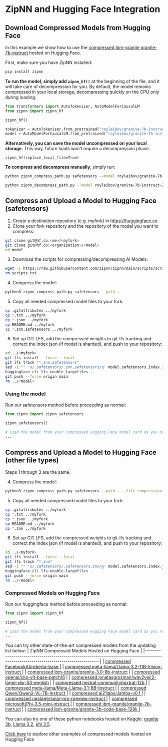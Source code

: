 # ZipNN and Hugging Face Integration


## Download Compressed Models from Hugging Face
In this example we show how to use the [compressed ibm-granite granite-7b-instruct](https://huggingface.co/royleibov/granite-7b-instruct-ZipNN-Compressed) hosted on Hugging Face.

First, make sure you have ZipNN installed:
```bash
pip install zipnn
```

**To run the model, simply add `zipnn_hf()`** at the beginning of the file, and it will take care of decompression for you. By default, the model remains compressed in your local storage, decompressing quickly on the CPU only during loading.


```python
from transformers import AutoTokenizer, AutoModelForCausalLM
from zipnn import zipnn_hf

zipnn_hf()

tokenizer = AutoTokenizer.from_pretrained("royleibov/granite-7b-instruct-ZipNN-Compressed")
model = AutoModelForCausalLM.from_pretrained("royleibov/granite-7b-instruct-ZipNN-Compressed")
```

**Alternatively, you can save the model uncompressed on your local storage.** This way, future loads won’t require a decompression phase.
```
zipnn_hf(replace_local_file=True)
```

**To compress and decompress manually**, simply run:
```bash
python zipnn_compress_path.py safetensors --model royleibov/granite-7b-instruct-ZipNN-Compressed --hf_cache
```

```bash
python zipnn_decompress_path.py --model royleibov/granite-7b-instruct-ZipNN-Compressed --hf_cache
```





## Compress and Upload a Model to Hugging Face (safetensors)
1. Create a destination repository (e.g. myfork) in https://huggingface.co
2. Clone your fork repository and the repository of the model you want to compress: 
```bash
git clone git@hf.co:<me>/<myfork>
git clone git@hf.co:<organization>/<model>
cd model
```

3. Download the scripts for compressing/decompressing AI Models:
```bash
wget -i https://raw.githubusercontent.com/zipnn/zipnn/main/scripts/scripts.txt 
rm scripts.txt
```

4. Compress the model:
```bash
python3 zipnn_compress_path.py safetensors --path .
```

5. Copy all needed compressed model files to your fork:

```bash
cp .gitattributes ../myfork
cp *.txt ../myfork
cp *.json ../myfork
cp README.md ../myfork
cp *.znn.safetensors ../myfork
```

6. Set up GIT LFS, add the compressed weights to git-lfs tracking and correct the index json (if model is sharded), and push to your repository:

```bash
cd ../<myfork>
git lfs install --force --local  
git lfs track "*.znn.safetensors"
sed -i "" 's/.safetensors/.znn.safetensors/g' model.safetensors.index.json
huggingface-cli lfs-enable-largefiles .  
git push --force origin main
rm ../<model>
```

### Using the model
Run our safetensors method before proceeding as normal:

```python
from zipnn import zipnn_safetensors

zipnn_safetensors()

# Load the model from your compressed Hugging Face model card as you normally would
...
```

## Compress and Upload a Model to Hugging Face (other file types)

Steps 1 through 3 are the same.

4. Compress the model:
```bash
python3 zipnn_compress_path.py safetensors --path . --file_compression
```

5. Copy all needed compressed model files to your fork:

```bash
cp .gitattributes ../myfork
cp *.txt ../myfork
cp *.json ../myfork
cp README.md ../myfork
cp *.znn ../myfork
```

6. Set up GIT LFS, add the compressed weights to git-lfs tracking and correct the index json (if model is sharded), and push to your repository:

```bash
cd ../<myfork>
git lfs install --force --local  
git lfs track "*.znn"
sed -i "" 's/.safetensors/.safetensors.znn/g' model.safetensors.index.json 
huggingface-cli lfs-enable-largefiles .  
git push --force origin main
rm ../<model>
```

### Compressed Models on Hugging Face

Run our huggingface method before proceeding as normal:

```python
from zipnn import zipnn_hf

zipnn_hf()

# Load the model from your compressed Hugging Face model card as you normally would
...
```







You can try other state-of-the-art compressed models from the updating list below:
| ZipNN Compressed Models Hosted on Hugging Face                                                                                      |
|-------------------------------------------------------------------------------------------------------------------------------------|
| [ compressed FacebookAI/roberta-base ]( https://huggingface.co/royleibov/roberta-base-ZipNN-Compressed ) |
| [ compressed meta-llama/Llama-3.2-11B-Vision-Instruct ]( https://huggingface.co/royleibov/Llama-3.2-11B-Vision-Instruct-ZipNN-Compressed ) |
| [compressed ibm-granite/granite-3.0-8b-instruct](https://huggingface.co/royleibov/granite-3.0-8b-instruct-ZipNN-Compressed) |
| [compressed openai/clip-vit-base-patch16](https://huggingface.co/royleibov/clip-vit-base-patch16-ZipNN-Compressed) |
| [compressed jonatasgrosman/wav2vec2-large-xlsr-53-english](https://huggingface.co/royleibov/wav2vec2-large-xlsr-53-english-ZipNN-Compressed) |
| [ compressed mistral-community/pixtral-12b ]( https://huggingface.co/royleibov/pixtral-12b-ZipNN-Compressed ) |
| [ compressed meta-llama/Meta-Llama-3.1-8B-Instruct ]( https://huggingface.co/royleibov/Llama-3.1-8B-ZipNN-Compressed )              |
| [ compressed Qwen/Qwen2-VL-7B-Instruct ]( https://huggingface.co/royleibov/Qwen2-VL-7B-Instruct-ZipNN-Compressed )                  |
| [ compressed ai21labs/Jamba-v0.1 ]( https://huggingface.co/royleibov/Jamba-v0.1-ZipNN-Compressed )                                  |
| [ compressed upstage/solar-pro-preview-instruct ]( https://huggingface.co/royleibov/solar-pro-preview-instruct-ZipNN-Compressed )   |
| [ compressed microsoft/Phi-3.5-mini-instruct ]( https://huggingface.co/royleibov/Phi-3.5-mini-instruct-ZipNN-Compressed )           |
| [compressed ibm-granite/granite-7b-instruct](https://huggingface.co/royleibov/granite-7b-instruct-ZipNN-Compressed) |
| [ compressed ibm-granite/granite-3b-code-base-128k ]( https://huggingface.co/royleibov/granite-3b-code-base-128k-ZipNN-Compressed ) |  


You can also try one of these python notebooks hosted on Kaggle: [granite 3b](https://www.kaggle.com/code/royleibovitz/huggingface-granite-3b-example), [Llama 3.2](https://www.kaggle.com/code/royleibovitz/huggingface-llama-3-2-example), [phi 3.5](https://www.kaggle.com/code/royleibovitz/huggingface-phi-3-5-example).  

[Click here](../examples/README.md) to explore other examples of compressed models hosted on Hugging Face
